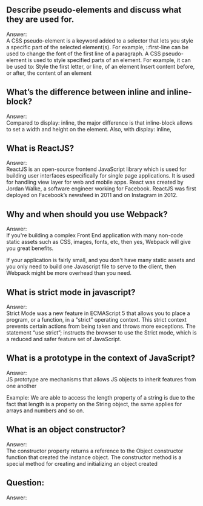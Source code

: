 ## Describe pseudo-elements and discuss what they are used for.
Answer:   
A CSS pseudo-element is a keyword added to a selector that lets you style a specific part of the selected element(s). 
For example, ::first-line can be used to change the font of the first line of a paragraph.
A CSS pseudo-element is used to style specified parts of an element.
For example, it can be used to:
Style the first letter, or line, of an element
Insert content before, or after, the content of an element


## What’s the difference between inline and inline-block?
Answer:   
Compared to display: inline, the major difference is that inline-block allows to set a width and height on the element. Also, with display: inline, 


## What is ReactJS?
Answer:   
ReactJS is an open-source frontend JavaScript library which is used for building user interfaces especifically for single page applications. It is used for handling view layer for web and mobile apps. React was created by Jordan Walke, a software engineer working for Facebook. ReactJS was first deployed on Facebook’s newsfeed in 2011 and on Instagram in 2012.


## Why and when should you use Webpack?
Answer:   
If you're building a complex Front End application with many non-code static assets such as CSS, images, fonts, etc, then yes, Webpack will give you great benefits.

If your application is fairly small, and you don't have many static assets and you only need to build one Javascript file to serve to the client, then Webpack might be more overhead than you need.


## What is strict mode in javascript?
Answer:   
Strict Mode was a new feature in ECMAScript 5 that allows you to place a program, or a function, in a “strict” operating context. This strict context prevents certain actions from being taken and throws more exceptions. The statement “use strict”; instructs the browser to use the Strict mode, which is a reduced and safer feature set of JavaScript.

## What is a prototype in the context of JavaScript?
Answer:   
JS prototype are mechanisms that allows JS objects to inherit features from one another

Example: We are able to access the length property of a string is due to the fact that length is a property on the String object, the same applies for arrays and numbers and so on.

## What is an object constructor?
Answer:   
The constructor property returns a reference to the Object constructor function that created the instance object.
The constructor method is a special method for creating and initializing an object created 

## Question:
Answer:   

